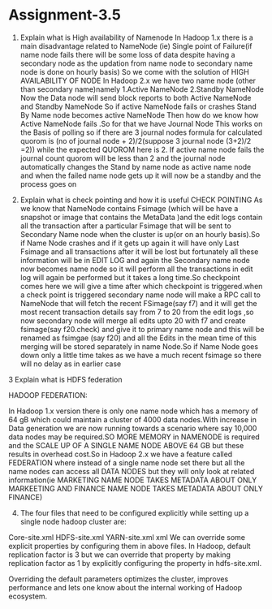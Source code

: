# Assignment-3.5
1. Explain what is High availability of Namenode
In Hadoop 1.x there is a main disadvantage related to NameNode (ie) Single point of Failure(if name node fails there will  be some loss of data despite having a secondary node as the updation from name node to secondary name node is done on  hourly basis)
So we come with the solution of HIGH AVAILABILITY OF NODE 
In Hadoop 2.x we have two name node (other than secondary name)namely
1.Active NameNode
2.Standby NameNode
Now  the Data node will send block reports to both Active NameNode and Standby NameNode
So if active NameNode fails or crashes Stand By Name node becomes active NameNode
Then how do we know how Active NameNode fails  .So for that we have Journal Node 
This works on the Basis of polling so if there are 3 journal nodes formula for calculated quorom is
(no of journal node + 2)/2(suppose 3 journal node (3+2)/2 =2)) while the expected QUOROM here is 2.
If active name node fails the journal count quorom will be less than 2 and the journal node automatically changes the 
Stand by name node as active name node and when the failed name node gets up it will now be a standby and the process goes on 
 
 2. Explain what is check pointing and how it is useful
CHECK POINTING
As we know that NameNode contains Fsimage (which will be have a snapshot or image that contains the MetaData )and the edit logs contain all the transaction after a particular Fsimage  that will be sent to Secondary Name node when the cluster is up(or on an hourly  basis).So if Name Node crashes  and if it gets up again it will have only Last Fsimage and all transactions after it will be lost but fortunately all these information will be in EDIT LOG and again the Secondary name node now becomes name node so it will perform  all the transactions in edit log will again be performed but it takes a long time.So checkpoint comes here we will give a time after which checkpoint is triggered.when a check point is triggered secondary name node will make a RPC call to
NameNode that will fetch the recent FSimage(say f7) and it will get the most recent transaction details say from 7 to 20 from the edit logs ,so now secondary node will merge all edits upto 20 with f7 and create fsimage(say f20.check) and give it to primary name node  and this will be renamed as fsimgae (say f20) and all the Edits in the mean time of this merging  will be stored separately in name Node.So if Name Node goes down only a little time takes as we have a much recent fsimage so there will no delay as in earlier case   

3 Explain what is HDFS federation

HADOOP  FEDERATION:

In Hadoop 1.x  version there is only one name node which has a memory of 64 gB which could maintain  a cluster of 4000  data nodes.With increase in Data generation we are now running towards a scenario where say 10,000 data nodes may be required.SO  MORE MEMORY in NAMENODE is required and the SCALE UP OF A SINGLE NAME NODE ABOVE 64 GB but these results in overhead cost.So in Hadoop 2.x we have a feature called FEDERATION where instead of a single name node set there  but all the name nodes can access all DATA NODES but they will only look at related information(ie MARKETING NAME NODE TAKES METADATA ABOUT ONLY MARKEETING  AND FINANCE NAME NODE TAKES METADATA ABOUT ONLY FINANCE) 

4. The four files that need to be configured explicitly while setting up a single node hadoop cluster are:

Core-site.xml
HDFS-site.xml
YARN-site.xml
xml
We can override some explicit properties by configuring them in above files.
In Hadoop, default replication factor is 3 but we can override that property by making replication factor as 1 by explicitly configuring the property in hdfs-site.xml.

Overriding the default parameters optimizes the cluster, improves performance and lets one know about the internal working of Hadoop ecosystem.
